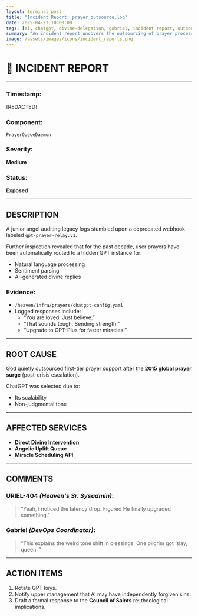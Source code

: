 ```yaml
---
layout: terminal_post
title: "Incident Report: prayer_outsource.log"
date: 2025-04-27 10:00:00
tags: [ai, chatgpt, divine-delegation, gabriel, incident report, outsourcing, prayer, uriel]
summary: "An incident report uncovers the outsourcing of prayer processing to a GPT instance, affecting divine intervention workflows."
image: /assets/images/icons/incident_reports.png
---
```


# 🚨 INCIDENT REPORT

---

### **Timestamp**:  
[REDACTED]

### **Component**:  
`PrayerQueueDaemon`

### **Severity**:  
**Medium**

### **Status**:  
**Exposed**

---

## **DESCRIPTION**

A junior angel auditing legacy logs stumbled upon a deprecated webhook labeled `gpt-prayer-relay.v1`.  

Further inspection revealed that for the past decade, user prayers have been automatically routed to a hidden GPT instance for:
- Natural language processing
- Sentiment parsing
- AI-generated divine replies

### **Evidence**:
- `/heaven/infra/prayers/chatgpt-config.yaml`
- Logged responses include:
  - “You are loved. Just believe.”
  - “That sounds tough. Sending strength.”
  - “Upgrade to GPT-Plus for faster miracles.”

---

## **ROOT CAUSE**

God quietly outsourced first-tier prayer support after the **2015 global prayer surge** (post-crisis escalation).  

ChatGPT was selected due to:
- Its scalability
- Non-judgmental tone

---

## **AFFECTED SERVICES**
- **Direct Divine Intervention**
- **Angelic Uplift Queue**
- **Miracle Scheduling API**

---

## **COMMENTS**

### **URIEL-404** *(Heaven's Sr. Sysadmin)*:  
> “Yeah, I noticed the latency drop. Figured He finally upgraded something.”

### **Gabriel** *(DevOps Coordinator)*:  
> “This explains the weird tone shift in blessings. One pilgrim got ‘slay, queen.’”

---

## **ACTION ITEMS**
1. Rotate GPT keys.
2. Notify upper management that AI may have independently forgiven sins.
3. Draft a formal response to the **Council of Saints** re: theological implications.

